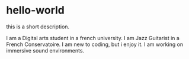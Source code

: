 # hello-world
this is a short description.

I am a Digital arts student in a french university. I am Jazz Guitarist in a French Conservatoire. I am new to coding, but i enjoy it. I am working on immersive sound environments.
